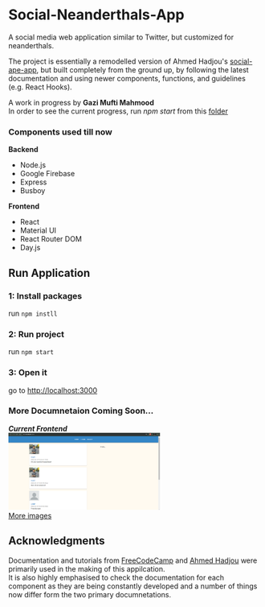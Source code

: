 # Social-Neanderthals-App
A social media web application similar to Twitter, but customized for neanderthals.

The project is essentially a remodelled version of Ahmed Hadjou's [social-ape-app](https://github.com/hidjou), but built completely from the ground up, by following the latest documentation and using newer components, functions, and guidelines (e.g. React Hooks).

A work in progress by **Gazi Mufti Mahmood**\
In order to see the current progress, run *npm start* from this [folder](/socialapp-client)

### Components used till now
**Backend**
- Node.js
- Google Firebase
- Express
- Busboy

**Frontend**
- React
- Material UI
- React Router DOM
- Day.js

## Run Application

### 1: Install packages
run `npm instll`

### 2: Run project
run `npm start`

### 3: Open it
go to [http://localhost:3000](http://localhost:3000)
<br />  

### More Documnetaion Coming Soon...
 ***Current Frontend***\
<img src="images/loaded.PNG" width="60%">\
[More images](/images/)




## Acknowledgments

Documentation and tutorials from [FreeCodeCamp](https://www.freecodecamp.org/learn/) and [Ahmed Hadjou](https://www.youtube.com/channel/UC2-slOJImuSc20Drbf88qvg) were primarily used in the making of this appilcation.\
It is also highly emphasised to check the documentation for each component as they are being constantly developed and a number of things now differ form the two primary documnetations.
